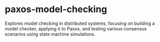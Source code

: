 # paxos-model-checking


Explores model checking in distributed systems, focusing on building a model checker, applying it to Paxos, and testing various consensus scenarios using state machine simulations.
